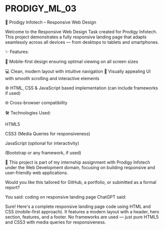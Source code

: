 # PRODIGY_ML_03
🚀 Prodigy Infotech – Responsive Web Design

Welcome to the Responsive Web Design Task created for Prodigy Infotech. This project demonstrates a fully responsive landing page that adapts seamlessly across all devices — from desktops to tablets and smartphones.

✨ Features:

📱 Mobile-first design ensuring optimal viewing on all screen sizes

💻 Clean, modern layout with intuitive navigation
🎨 Visually appealing UI with smooth scrolling and interactive elements

⚙️ HTML, CSS & JavaScript based implementation (can include frameworks if used)

🌐 Cross-browser compatibility

🛠️ Technologies Used:

HTML5

CSS3 (Media Queries for responsiveness)

JavaScript (optional for interactivity)

(Bootstrap or any framework, if used)

💼 This project is part of my internship assignment with Prodigy Infotech under the Web Development domain, focusing on building responsive and user-friendly web applications.

Would you like this tailored for GitHub, a portfolio, or submitted as a formal report?

You said:
coding on responsive landing page
ChatGPT said:

Sure! Here's a complete responsive landing page code using HTML and CSS (mobile-first approach). It features a modern layout with a header, hero section, features, and a footer. No frameworks are used — just pure HTML5 and CSS3 with media queries for responsiveness.

